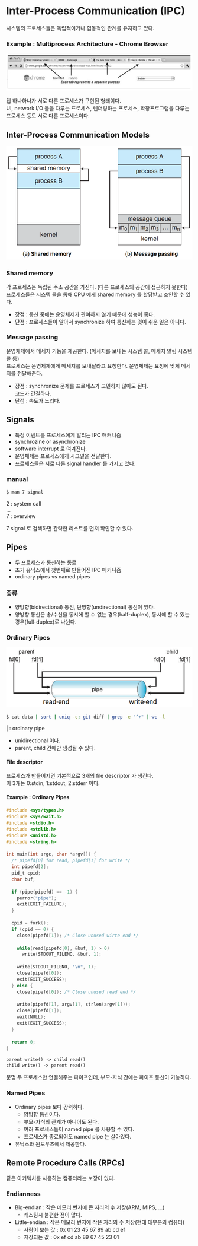 # Inter-Process Communication (IPC)

시스템의 프로세스들은 독립적이거나 협동적인 관계를 유지하고 있다.

### Example : Multiprocess Architecture - Chrome Browser

![chrome](../image/chrome.png)

탭 하나하나가 서로 다른 프로세스가 구현된 형태이다.  
UI, network I/O 들을 다루는 프로세스, 렌더링하는 프로세스, 확장프로그램을 다루는 프로세스 등도 서로 다른 프로세스이다.

## Inter-Process Communication Models

![ipc_model](../image/ipc_model.png)

### Shared memory

각 프로세스는 독립된 주소 공간을 가진다. (다른 프로세스의 공간에 접근하지 못한다)
프로세스들은 시스템 콜을 통해 CPU 에게 shared memory 를 할당받고 조인할 수 있다.

* 장점 : 통신 중에는 운영체제가 관여하지 않기 때문에 성능이 좋다.
* 단점 : 프로세스들이 알아서 synchronize 하여 통신하는 것이 쉬운 일은 아니다.

### Message passing

운영체제에서 메세지 기능을 제공한다. (메세지를 보내는 시스템 콜, 메세지 알림 시스템 콜 등)  
프로세스는 운영체제에게 메세지를 보내달라고 요청한다. 운영체제는 요청에 맞게 메세지를 전달해준다.  

* 장점 : synchronize 문제를 프로세스가 고민하지 않아도 된다.  
  코드가 간결하다.
* 단점 : 속도가 느리다.

## Signals

* 특정 이벤트를 프로세스에게 알리는 IPC 매커니즘
* synchrozine or asynchronize
* software interrupt 로 여겨진다.
* 운영체제는 프로세스에게 시그널을 전달한다.
* 프로세스들은 서로 다른 signal handler 를 가지고 있다.

### manual

```.bash
$ man 7 signal
```

2 : system call  
...  
7 : overview  

7 signal 로 검색하면 간략한 리스트를 먼저 확인할 수 있다.

## Pipes

* 두 프로세스가 통신하는 통로
* 초기 유닉스에서 첫번째로 만들어진 IPC 매커니즘
* ordinary pipes vs named pipes

### 종류

* 양방향(bidirectional) 통신, 단방향(undirectional) 통신이 있다.
* 양방향 통신은 송/수신을 동시에 할 수 없는 경우(half-duplex), 동시에 할 수 있는 경우(full-duplex)로 나뉜다.

### Ordinary Pipes

![ordinary_pipe](../image/ordinary_pipe.png)

```.bash
$ cat data | sort | uniq -c; git diff | grep -e "^+" | wc -l
```

| : ordinary pipe

* unidirectional 이다.
* parent, child 간에만 생성될 수 있다.

#### File descriptor

프로세스가 만들어지면 기본적으로 3개의 file descriptor 가 생긴다.  
이 3개는 0:stdin, 1:stdout, 2:stderr 이다.


#### Example : Ordinary Pipes

```.c
#include <sys/types.h>
#include <sys/wait.h>
#include <stdio.h>
#include <stdlib.h>
#include <unistd.h>
#include <string.h>

int main(int argc, char *argv[]) {
  /* pipefd[0] for read, pipefd[1] for write */
  int pipefd[2];
  pid_t cpid;
  char buf;
  
  if (pipe(pipefd) == -1) {
    perror("pipe");
    exit(EXIT_FAILURE);
  }
  
  cpid = fork();
  if (cpid == 0) {
    close(pipefd[1]); /* Close unused wirte end */
    
    while(read(pipefd[0], &buf, 1) > 0)
      write(STDOUT_FILENO, &buf, 1);
      
    write(STDOUT_FILENO, "\n", 1);
    close(pipefd[0]);
    exit(EXIT_SUCCESS);
  } else {
    close(pipefd[0]); /* Close unused read end */
    
    write(pipefd[1], argv[1], strlen(argv[1]));
    close(pipefd[1]);
    wait(NULL);
    exit(EXIT_SUCCESS);
  }
  
  return 0;
}
```

```
parent write() -> child read()  
child write() -> parent read()
```

분명 두 프로세스만 연결해주는 파이프인데, 부모-자식 간에는 파이프 통신이 가능하다.

### Named Pipes

* Ordinary pipes 보다 강력하다.
  * 양방향 통신이다.
  * 부모-자식의 관계가 아니어도 된다.
  * 여러 프로세스들이 named pipe 를 사용할 수 있다.
  * 프로세스가 종료되어도 named pipe 는 살아있다.
* 유닉스와 윈도우즈에서 제공한다.

## Remote Procedure Calls (RPCs)

같은 아키텍처를 사용하는 컴퓨터라는 보장이 없다.

### Endianness

* Big-endian : 작은 메모리 번지에 큰 자리의 수 저장(ARM, MIPS, ...)
  * 캐스팅시 불편한 점이 많다.
* Little-endian : 작은 메모리 번지에 작은 자리의 수 저장(현대 대부분의 컴퓨터)
  * 사람이 보는 값 : 0x 01 23 45 67 89 ab cd ef
  * 저장되는 값    : 0x ef cd ab 89 67 45 23 01

